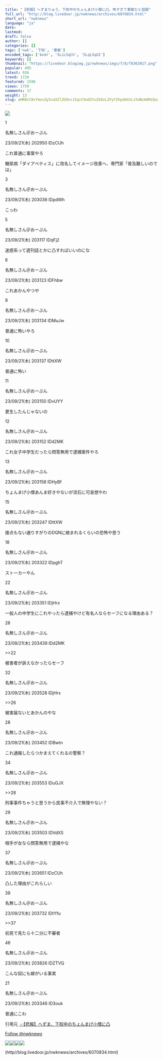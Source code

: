 ```yaml
---
title: "【悲報】へずまりゅう、下校中のちょんまげ小僧に凸、怖すぎて事案だと話題"
full_url: "http://blog.livedoor.jp/nwknews/archives/6070834.html"
short_url: "nwknews"
language: "ja"
date: 
lastmod: 
draft: false
author: []
categories: []
tags: ['nwk', '下校', '事案']
encoded_tags: ['bndr', '5LiL5qCh', '5LqL5qGI']
keywords: []
thumbnail: "https://livedoor.blogimg.jp/nwknews/imgs/f/8/f8363017.png"
popular: 495
latest: 926
trend: 1724
featured: 1598
views: 1759
comments: 17
weight: 13
slug: aHR0cC8vYmxvZy5saXZlZG9vci5qcC9ud2tuZXdzL2FyY2hpdmVzLzYwNzA4MzQuaHRtbA==
---
```


![](https://livedoor.blogimg.jp/nwknews/imgs/f/8/f8363017.png)

<div><p class='t_h'>1 <p>名無しさん＠おーぷん</p> <p> 23/09/21(木) 202950 IDzCUh</p></p><p>これ普通に事案やろ</p><p>糖尿病「ダイアベティス」に改名してイメージ改善へ、専門家「普及難しいのでは」</p><p class='t_h'>3 <p>名無しさん＠おーぷん</p> <p> 23/09/21(木) 203036 IDpdWh</p></p> <p class='t_b'> こっわ </p> <p class='t_h'>5 <p>名無しさん＠おーぷん</p> <p> 23/09/21(木) 203117 IDqFj2</p></p> <p class='t_b'> 迷惑系って週刊誌とかに凸すればいいのにな </p> <p class='t_h'>6 <p>名無しさん＠おーぷん</p> <p> 23/09/21(木) 203123 IDFhbw</p></p> <p class='t_b'> これあかんやつや </p> <p class='t_h'>9 <p>名無しさん＠おーぷん</p> <p> 23/09/21(木) 203134 IDMuJw</p></p> <p class='t_b'> 普通に怖いやろ </p> <p class='t_h'>10 <p>名無しさん＠おーぷん</p> <p> 23/09/21(木) 203137 IDttXW</p></p> <p class='t_b'> 普通に怖い </p> <p class='t_h'>11 <p>名無しさん＠おーぷん</p> <p> 23/09/21(木) 203150 IDvUYY</p></p> <p class='t_b'> 更生したんじゃないの </p> <p class='t_h'>12 <p>名無しさん＠おーぷん</p> <p> 23/09/21(木) 203152 IDd2MK</p></p> <p class='t_b'> これ女子中学生だったら問答無用で逮捕案件やろ </p> <p class='t_h'>13 <p>名無しさん＠おーぷん</p> <p> 23/09/21(木) 203158 IDHyBf</p></p> <p class='t_b'> ちょんまげ小僧あんま好きやないが流石に可哀想やわ </p> <p class='t_h'>15 <p>名無しさん＠おーぷん</p> <p> 23/09/21(木) 203247 IDttXW</p></p> <p class='t_b'> 接点もない通りすがりのDQNに絡まれるくらいの恐怖や思う </p> <p class='t_h'>18 <p>名無しさん＠おーぷん</p> <p> 23/09/21(木) 203322 IDpghT</p></p> <p class='t_b'> ストーカーやん </p> <p class='t_h'>22 <p>名無しさん＠おーぷん</p> <p> 23/09/21(木) 203351 IDjHrx</p></p> <p class='t_b'> 一般人の中学生にこれやったら逮捕やけど有名人ならセーフになる理由ある？ </p> <p class='t_h t_i'>26 <p>名無しさん＠おーぷん</p> <p> 23/09/21(木) 203439 IDd2MK</p></p> <p class='t_b t_i'> <p class='anchor'>>>22</p>被害者が訴えなかったらセーフ </p> <p class='t_h t_i'>32 <p>名無しさん＠おーぷん</p> <p> 23/09/21(木) 203528 IDjHrx</p></p> <p class='t_b t_i'> <p class='anchor'>>>26</p>被害届ないとあかんのやな </p> <p class='t_h'>28 <p>名無しさん＠おーぷん</p> <p> 23/09/21(木) 203452 IDBwtn</p></p> <p class='t_b'> これ通報したらつかまえてくれるの警察？ </p> <p class='t_h t_i'>34 <p>名無しさん＠おーぷん</p> <p> 23/09/21(木) 203553 IDuGJX</p></p> <p class='t_b t_i'> <p class='anchor'>>>28</p>刑事事件ちゃうと思うから民事不介入で無理やない？ </p> <p class='t_h'>29 <p>名無しさん＠おーぷん</p> <p> 23/09/21(木) 203503 IDVdXS</p></p> <p class='t_b'> 相手が女なら問答無用で逮捕やな </p> <p class='t_h'>37 <p>名無しさん＠おーぷん</p> <p> 23/09/21(木) 203651 IDzCUh</p></p> <blockquote class='twitter-tweet'><a href='https//twitter.com/hezuruy/status/1704800870431674486'></a></blockquote> <p>凸した理由がこれらしい</p> <p class='t_h t_i'>39 <p>名無しさん＠おーぷん</p> <p> 23/09/21(木) 203732 IDtYfu</p></p> <p class='t_b t_i'> <p class='anchor'>>>37</p>初見で見たら十二分に不審者 </p> <p class='t_h'>46 <p>名無しさん＠おーぷん</p> <p> 23/09/21(木) 203826 IDZTVQ</p></p> <p class='t_b'> こんな奴にも嫁がいる事実 </p> <p class='t_h'>21 <p>名無しさん＠おーぷん</p> <p> 23/09/21(木) 203346 ID3ouk</p></p> <p class='t_b'> 普通にこわ </p> <p>引用元 <a target='_blank' href='http//2chspa.com/thread/livejupiter/1695295790'>・</a><a target='_blank' href='https//hayabusa.open2ch.net/test/read.cgi/livejupiter/1695295790/'>【悲報】へずま、下校中のちょんまげ小僧に凸</a></p><a href='https//twitter.com/nwknews?ref_src=twsrc%5Etfw' class='twitter-follow-button'>Follow @nwknews</a><p><b></b></p><p><b></b></p><p><b></b></p><p><b></b></p><p><b></b></p><a href='https//www.amazon.co.jp/gp/product/B097QQKLF6/ref=as_li_tl?ie=UTF8&camp=247&creative=1211&creativeASIN=B097QQKLF6&linkCode=as2&tag=omosironetton-22&linkId=5dc74d3292da2336cd1f10e57fa8503a' target='_blank'><img src='//ws-fe.amazon-adsystem.com/widgets/q?_encoding=UTF8&MarketPlace=JP&ASIN=B097QQKLF6&ServiceVersion=20070822&ID=AsinImage&WS=1&Format=_SL250_&tag=omosironetton-22' border='0'></a><a href='https//www.amazon.co.jp/gp/product/B078X8FS62/ref=as_li_tl?ie=UTF8&camp=247&creative=1211&creativeASIN=B078X8FS62&linkCode=as2&tag=omosironetton-22&linkId=bb07d4848f8da75715e54ee8217ea0cd' target='_blank'><img src='//ws-fe.amazon-adsystem.com/widgets/q?_encoding=UTF8&MarketPlace=JP&ASIN=B078X8FS62&ServiceVersion=20070822&ID=AsinImage&WS=1&Format=_SL250_&tag=omosironetton-22' border='0'></a><a href='https//www.amazon.co.jp/gp/product/B00QT9X9Y0/ref=as_li_tl?ie=UTF8&camp=247&creative=1211&creativeASIN=B00QT9X9Y0&linkCode=as2&tag=omosironetton-22&linkId=320d933e2989d7d9285f3e3ade8880ce' target='_blank'><img src='//ws-fe.amazon-adsystem.com/widgets/q?_encoding=UTF8&MarketPlace=JP&ASIN=B00QT9X9Y0&ServiceVersion=20070822&ID=AsinImage&WS=1&Format=_SL250_&tag=omosironetton-22' border='0'></a><a href='https//www.amazon.co.jp/%E8%87%AA%E5%88%86%E3%81%AE%E4%B8%AD%E3%81%AB%E6%AF%92%E3%82%92%E6%8C%81%E3%81%A6-%E6%96%B0%E8%A3%85%E7%89%88-%E9%9D%92%E6%98%A5%E6%96%87%E5%BA%AB-%E5%B2%A1%E6%9C%AC-%E5%A4%AA%E9%83%8E/dp/4413096843?qid=1643697528&s=books&sr=1-2&linkCode=li3&tag=omosironetton-22&linkId=900c4db06e11ed72c158c90c03470a32&language=ja_JP&ref_=as_li_ss_il' target='_blank'><img src='//ws-fe.amazon-adsystem.com/widgets/q?_encoding=UTF8&ASIN=4413096843&Format=_SL250_&ID=AsinImage&MarketPlace=JP&ServiceVersion=20070822&WS=1&tag=omosironetton-22&language=ja_JP' border='0'></a><img src='https//ir-jp.amazon-adsystem.com/e/ir?t=omosironetton-22&language=ja_JP&l=li3&o=9&a=4413096843' width='1' height='1' border='0'> </div>

(http//blog.livedoor.jp/nwknews/archives/6070834.html)
